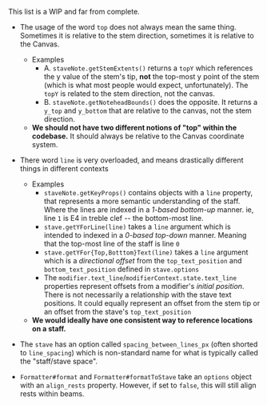 This list is a WIP and far from complete.

* The usage of the word `top` does not always mean the same thing. Sometimes it is relative to the stem direction, sometimes it is relative to the Canvas.
  * Examples 
    * A. `staveNote.getStemExtents()` returns a `topY` which references the y value of the stem's tip, **not** the top-most y point of the stem (which is what most people would expect, unfortunately). The `topY` is related to the stem direction, not the canvas.
    * B. `staveNote.getNoteheadBounds()` does the opposite. It returns a `y_top` and `y_bottom` that are relative to the canvas, not the stem direction.
  * **We should not have two different notions of "top" within the codebase.** It should always be relative to the Canvas coordinate system.

* There word `line` is very overloaded, and means drastically different things in different contexts
  * Examples
    * `staveNote.getKeyProps()` contains objects with a `line` property, that represents a more semantic understanding of the staff. Where the lines are indexed in a *1-based bottom-up* manner. ie, line `1` is E4 in treble clef -- the bottom-most line.
    * `stave.getYForLine(line)` takes a `line` argument which is intended to indexed in a *0-based top-down* manner. Meaning that the top-most line of the staff is line `0` 
    * `stave.getYFor{Top,Botttom}Text(line)` takes a `line` argument which is a *directional offset* from the `top_text_position` and `bottom_text_position` defined in `stave.options`
    * The `modifier.text_line`/`modifierContext.state.text_line` properties represent offsets from a modifier's *initial position*. There is not necessarily a relationship with the stave text positions. It could equally represent an offset from the stem tip or an offset from the stave's `top_text_position`
  * **We would ideally have one consistent way to reference locations on a staff.**

* The `stave` has an option called `spacing_between_lines_px` (often shorted to `line_spacing`) which is non-standard name for what is typically called the "staff/stave space".

* `Formatter#format` and `Formatter#formatToStave` take an `options` object with an `align_rests` property. However, if set to `false`, this will still align rests within beams. 